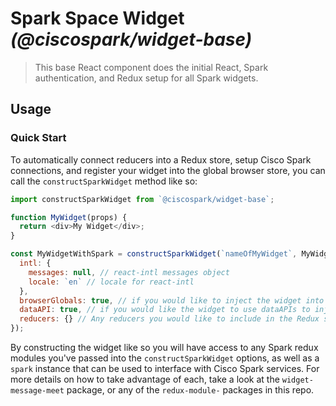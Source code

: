 # Spark Space Widget _(@ciscospark/widget-base)_

> This base React component does the initial React, Spark authentication, and Redux setup for all Spark widgets.

## Usage

### Quick Start

To automatically connect reducers into a Redux store, setup Cisco Spark connections, and register your widget into the global browser store, you can call the `constructSparkWidget` method like so:

``` js
import constructSparkWidget from `@ciscospark/widget-base`;

function MyWidget(props) {
  return <div>My Widget</div>;
}

const MyWidgetWithSpark = constructSparkWidget(`nameOfMyWidget`, MyWidget, {
  intl: {
    messages: null, // react-intl messages object
    locale: `en` // locale for react-intl
  },
  browserGlobals: true, // if you would like to inject the widget into browser globals
  dataAPI: true, // if you would like the widget to use dataAPIs to inject onto the page
  reducers: {} // Any reducers you would like to include in the Redux store
});
```

By constructing the widget like so you will have access to any Spark redux modules you've passed into the `constructSparkWidget` options, as well as a `spark` instance that can be used to interface with Cisco Spark services. For more details on how to take advantage of each, take a look at the `widget-message-meet` package, or any of the `redux-module-` packages in this repo.
